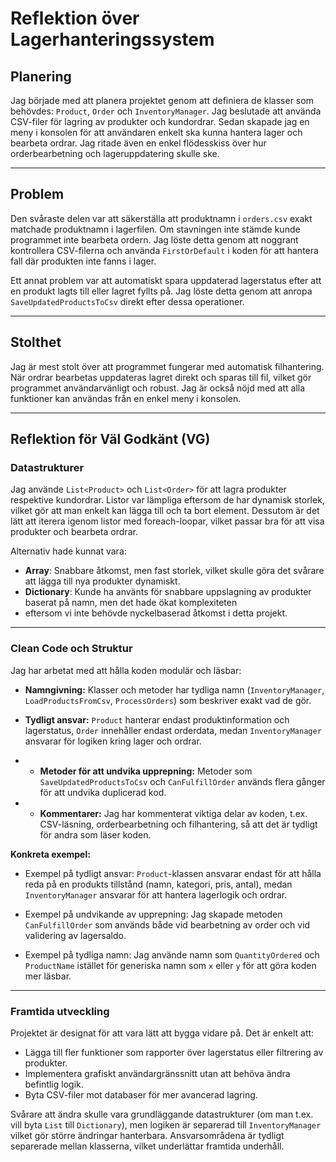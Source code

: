 ﻿# Reflektion över Lagerhanteringssystem



## Planering
Jag började med att planera projektet genom att definiera de klasser som behövdes: `Product`, `Order` och `InventoryManager`.
Jag beslutade att använda CSV-filer för lagring av produkter och kundordrar. Sedan skapade jag en meny i konsolen för att 
användaren enkelt ska kunna hantera lager och bearbeta ordrar. Jag ritade även en enkel flödesskiss över hur orderbearbetning
och lageruppdatering skulle ske.

---

## Problem
Den svåraste delen var att säkerställa att produktnamn i `orders.csv` exakt matchade produktnamn i lagerfilen. 
Om stavningen inte stämde kunde programmet inte bearbeta ordern. Jag löste detta genom att noggrant kontrollera 
CSV-filerna och använda `FirstOrDefault` i koden för att hantera fall där produkten inte fanns i lager.  

Ett annat problem var att automatiskt spara uppdaterad lagerstatus efter att en produkt lagts till eller lagret fyllts på.
Jag löste detta genom att anropa `SaveUpdatedProductsToCsv` direkt efter dessa operationer.

---

## Stolthet
Jag är mest stolt över att programmet fungerar med automatisk filhantering. När ordrar bearbetas uppdateras lagret direkt
och sparas till fil, vilket gör programmet användarvänligt och robust. Jag är också nöjd med att alla funktioner kan 
användas från en enkel meny i konsolen.

---

## Reflektion för Väl Godkänt (VG)

### Datastrukturer
Jag använde `List<Product>` och `List<Order>` för att lagra produkter respektive kundordrar. Listor var lämpliga eftersom 
de har dynamisk storlek, vilket gör att man enkelt kan lägga till och ta bort element. Dessutom är det lätt att iterera 
igenom listor med foreach-loopar, vilket passar bra för att visa produkter och bearbeta ordrar.

Alternativ hade kunnat vara:
- **Array**: Snabbare åtkomst, men fast storlek, vilket skulle göra det svårare att lägga till nya produkter dynamiskt.  
- **Dictionary**: Kunde ha använts för snabbare uppslagning av produkter baserat på namn, men det hade ökat komplexiteten
- eftersom vi inte behövde nyckelbaserad åtkomst i detta projekt.

---

### Clean Code och Struktur
Jag har arbetat med att hålla koden modulär och läsbar:

- **Namngivning:** Klasser och metoder har tydliga namn (`InventoryManager`, `LoadProductsFromCsv`, `ProcessOrders`) som 
  beskriver exakt vad de gör.  

- **Tydligt ansvar:** `Product` hanterar endast produktinformation och lagerstatus, `Order` innehåller endast orderdata,
  medan `InventoryManager` ansvarar för logiken kring lager och ordrar.  

- - **Metoder för att undvika upprepning:** Metoder som `SaveUpdatedProductsToCsv` och `CanFulfillOrder` används flera gånger
  för att undvika duplicerad kod.  

- - **Kommentarer:** Jag har kommenterat viktiga delar av koden, t.ex. CSV-läsning, orderbearbetning och filhantering, 
  så att det är tydligt för andra som läser koden.

**Konkreta exempel:**

- Exempel på tydligt ansvar: `Product`-klassen ansvarar endast för att hålla reda på en produkts tillstånd (namn, kategori,
  pris, antal), medan `InventoryManager` ansvarar för att hantera lagerlogik och ordrar.  

- Exempel på undvikande av upprepning: Jag skapade metoden `CanFulfillOrder` som används både vid bearbetning av order och
  vid validering av lagersaldo.  

- Exempel på tydliga namn: Jag använde namn som `QuantityOrdered` och `ProductName` istället för generiska namn som `x` 
  eller `y` för att göra koden mer läsbar.

---

### Framtida utveckling
Projektet är designat för att vara lätt att bygga vidare på. Det är enkelt att:

- Lägga till fler funktioner som rapporter över lagerstatus eller filtrering av produkter.  
- Implementera grafiskt användargränssnitt utan att behöva ändra befintlig logik.  
- Byta CSV-filer mot databaser för mer avancerad lagring.

Svårare att ändra skulle vara grundläggande datastrukturer (om man t.ex. vill byta `List` till `Dictionary`), men logiken 
är separerad till `InventoryManager` vilket gör större ändringar hanterbara. Ansvarsområdena är tydligt separerade mellan
klasserna, vilket underlättar framtida underhåll.




